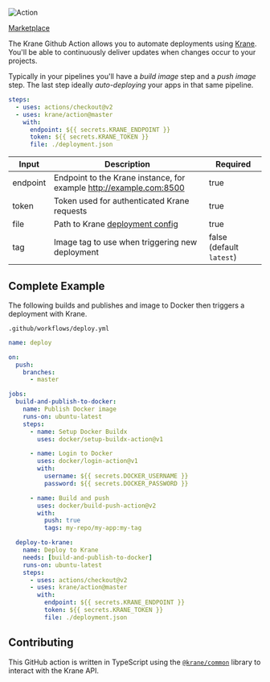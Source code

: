 ![Action](https://user-images.githubusercontent.com/21694364/103450363-49f2ae80-4c83-11eb-82a9-7fcbb8a2f4d0.png)

[Marketplace](https://github.com/marketplace/actions/krane)

The Krane Github Action allows you to automate deployments using [Krane](https://krane.sh). You'll be able to continuously deliver updates when changes occur to your projects.

Typically in your pipelines you'll have a _build image_ step and a _push image_ step. The last step ideally _auto-deploying_ your apps in that same pipeline.

```yml
steps:
  - uses: actions/checkout@v2
  - uses: krane/action@master
    with:
      endpoint: ${{ secrets.KRANE_ENDPOINT }}
      token: ${{ secrets.KRANE_TOKEN }}
      file: ./deployment.json
```

| Input    | Description                                                                             | Required                 |
| -------- | --------------------------------------------------------------------------------------- | ------------------------ |
| endpoint | Endpoint to the Krane instance, for example http://example.com:8500                     | true                     |
| token    | Token used for authenticated Krane requests                                             | true                     |
| file     | Path to Krane [deployment config](https://www.krane.sh/#/docs/deployment-configuration) | true                     |
| tag      | Image tag to use when triggering new deployment                                         | false (default `latest`) |

## Complete Example

The following builds and publishes and image to Docker then triggers a deployment with Krane.

`.github/workflows/deploy.yml`

```yml
name: deploy

on:
  push:
    branches:
      - master

jobs:
  build-and-publish-to-docker:
    name: Publish Docker image
    runs-on: ubuntu-latest
    steps:
      - name: Setup Docker Buildx
        uses: docker/setup-buildx-action@v1

      - name: Login to Docker
        uses: docker/login-action@v1
        with:
          username: ${{ secrets.DOCKER_USERNAME }}
          password: ${{ secrets.DOCKER_PASSWORD }}

      - name: Build and push
        uses: docker/build-push-action@v2
        with:
          push: true
          tags: my-repo/my-app:my-tag

  deploy-to-krane:
    name: Deploy to Krane
    needs: [build-and-publish-to-docker]
    runs-on: ubuntu-latest
    steps:
      - uses: actions/checkout@v2
      - uses: krane/action@master
        with:
          endpoint: ${{ secrets.KRANE_ENDPOINT }}
          token: ${{ secrets.KRANE_TOKEN }}
          file: ./deployment.json
```

## Contributing

This GitHub action is written in TypeScript using the [`@krane/common`](https://github.com/krane/common) library to interact with the Krane API.
